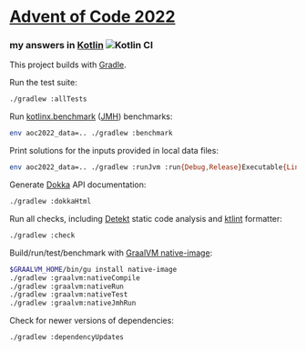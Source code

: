 # [Advent of Code 2022](https://adventofcode.com/2022)
### my answers in [Kotlin](https://www.kotlinlang.org/) ![Kotlin CI](https://github.com/ephemient/aoc2022/workflows/Kotlin%20CI/badge.svg)

This project builds with [Gradle](https://gradle.org/).

Run the test suite:

```sh
./gradlew :allTests
```

Run [kotlinx.benchmark](https://github.com/Kotlin/kotlinx-benchmark) ([JMH](https://openjdk.java.net/projects/code-tools/jmh/)) benchmarks:

```sh
env aoc2022_data=.. ./gradlew :benchmark
```

Print solutions for the inputs provided in local data files:

```sh
env aoc2022_data=.. ./gradlew :runJvm :run{Debug,Release}Executable{Linux{X64,Arm64},MingwX86,Macos{X64,Arm64}}
```

Generate [Dokka](https://github.com/Kotlin/dokka) API documentation:

```sh
./gradlew :dokkaHtml
```

Run all checks, including [Detekt](https://detekt.github.io/) static code analysis and [ktlint](https://ktlint.github.io/) formatter:

```sh
./gradlew :check
```

Build/run/test/benchmark with [GraalVM native-image](https://www.graalvm.org/latest/reference-manual/native-image/):

```sh
$GRAALVM_HOME/bin/gu install native-image
./gradlew :graalvm:nativeCompile
./gradlew :graalvm:nativeRun
./gradlew :graalvm:nativeTest
./gradlew :graalvm:nativeJmhRun
```

Check for newer versions of dependencies:

```sh
./gradlew :dependencyUpdates
```
